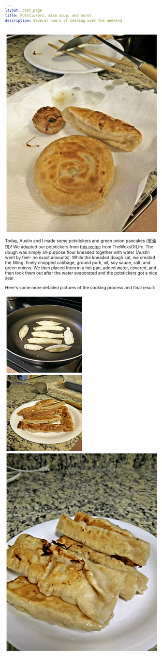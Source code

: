 ```yaml
---
layout: post_page
title: Potstickers, miso soup, and more!
description: Several hours of cooking over the weekend
---
```


<div style="line-height:0;padding:4px 0 0 1px;">
<a href="Images/2015.02.08/food_trio.jpg" style="display:inline-block;margin:3px;text-decoration:none;"> 
<img alt="Photo: Banana Bread" height="650" src="Images/2015.02.08/food_trio.jpg" title="Banana Bread" width="850" style="padding:1px;">
</a>
</div>

Today, Austin and I made some potstickers and green onion pancakes (葱油饼)! We adapted our potstickers from [this recipe](http://thewoksoflife.com/2014/11/easiest-pork-and-cabbage-potstickers-ever/) from TheWoksOfLife. The dough was simply all-purpose flour kneaded together with water (Austin went by feel- no exact amounts). While the kneaded dough sat, we created the filling: finely chopped cabbage, ground pork, oil, soy sauce, salt, and green onions. We then placed them in a hot pan, added water, covered, and then took them out after the water evaporated and the potstickers got a nice sear. 

Here's some more detailed pictures of the cooking process and final result:

<div style="line-height:0;padding:4px 0 0 1px;">
<a href="Images/2015.02.08/potstickers_cooking.jpg" style="display:inline-block;margin:3px;text-decoration:none;"> 
<img alt="Photo: Banana Bread" height="250" src="Images/2015.02.08/potstickers_cooking.jpg" title="Banana Bread" width="250" style="padding:1px;">
</a>
<a href="Images/2015.02.08/potstickers.jpg" style="display:inline-block;margin:3px;text-decoration:none;"> 
<img alt="Photo: Banana Bread" height="250" src="Images/2015.02.08/potstickers.jpg" title="Banana Bread" width="250" style="padding:1px;">
</a>
<a href="Images/2015.02.08/potstickers_2.jpg" style="display:inline-block;margin:3px;text-decoration:none;"> 
<img alt="Photo: Banana Bread" height="650" src="Images/2015.02.08/potstickers_2.jpg" title="Banana Bread" width="850" style="padding:1px;">
</a>
</div>
